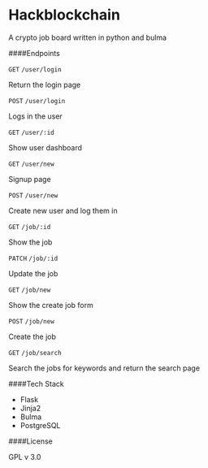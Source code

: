# Hackblockchain

A crypto job board written in python and bulma

####Endpoints

`GET` `/user/login`

Return the login page

`POST` `/user/login`

Logs in the user

`GET` `/user/:id`

Show user dashboard

`GET` `/user/new`

Signup page

`POST` `/user/new`

Create new user and log them in

`GET` `/job/:id`

Show the job

`PATCH` `/job/:id`

Update the job

`GET` `/job/new`

Show the create job form

`POST` `/job/new`


Create the job

`GET` `/job/search`

Search the jobs for keywords and return the search page

####Tech Stack

* Flask
* Jinja2
* Bulma
* PostgreSQL

####License

GPL v 3.0
